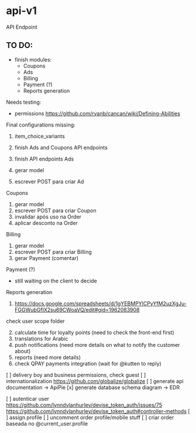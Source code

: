 # api-v1
API Endpoint

## TO DO:

- finish modules:
  - Coupons
  - Ads
  - Billing
  - Payment (?)
  - Reports generation

Needs testing:
- permissions
https://github.com/ryanb/cancan/wiki/Defining-Abilities

Final configurations missing:

1. item_choice_variants

1. finish Ads and Coupons API endpoints

1. finish API endpoints
  Ads
  1. gerar model
  2. escrever POST para criar Ad

  Coupons
  1. gerar model
  2. escrever POST para criar Coupon
  3. invalidar após uso na Order
  4. aplicar desconto na Order


  Billing
  1. gerar model
  2. escrever POST para criar Billing
  3. gerar Payment (comentar)
  
  Payment (?)
  * still waiting on the client to decide

  Reports generation
  1. https://docs.google.com/spreadsheets/d/1gYEBMPYlCPyYfM2uzXgJu-FGGWubGfIX2su69CWoaVQ/edit#gid=1962083908

  check user scope folder

2. calculate time for loyalty points (need to check the front-end first)
3. translations for Arabic
4. push notifications (need more details on what to notify the customer about)
5. reports (need more details)
6. check QPAY payments integration (wait for @kutten to reply)

[ ] delivery boy and business permissions, check guest
[ ] internationalization https://github.com/globalize/globalize
[ ] generate api documentation -> ApiPie
[x] generate database schema diagram -> EDR

[ ] autenticar user
https://github.com/lynndylanhurley/devise_token_auth/issues/75
https://github.com/lynndylanhurley/devise_token_auth#controller-methods
[ ] assign profile
[ ] uncomment order profile/mobile stuff
[ ] criar order baseada no @current_user.profile
